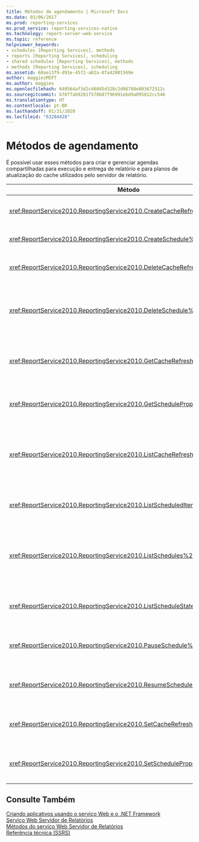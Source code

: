 ```yaml
---
title: Métodos de agendamento | Microsoft Docs
ms.date: 03/06/2017
ms.prod: reporting-services
ms.prod_service: reporting-services-native
ms.technology: report-server-web-service
ms.topic: reference
helpviewer_keywords:
- schedules [Reporting Services], methods
- reports [Reporting Services], scheduling
- shared schedules [Reporting Services], methods
- methods [Reporting Services], scheduling
ms.assetid: 68ae13f9-d91e-4572-a82a-8fa42001569e
author: maggiesMSFT
ms.author: maggies
ms.openlocfilehash: 640564af3d2c46045d328c2d86788e803672512c
ms.sourcegitcommit: b78f7ab9281f570b87f96991ebd9a095812cc546
ms.translationtype: HT
ms.contentlocale: pt-BR
ms.lasthandoff: 01/31/2020
ms.locfileid: "63284428"
---
```

# <a name="scheduling-methods"></a>Métodos de agendamento
  É possível usar esses métodos para criar e gerenciar agendas compartilhadas para execução e entrega de relatório e para planos de atualização do cache utilizados pelo servidor de relatório.  
  
|Método|Ação|  
|------------|------------|  
|<xref:ReportService2010.ReportingService2010.CreateCacheRefreshPlan%2A>|Cria um plano de atualização do cache para um item.|  
|<xref:ReportService2010.ReportingService2010.CreateSchedule%2A>|Cria uma nova agenda compartilhada.|  
|<xref:ReportService2010.ReportingService2010.DeleteCacheRefreshPlan%2A>|Exclui um plano de atualização do cache.|  
|<xref:ReportService2010.ReportingService2010.DeleteSchedule%2A>|Exclui uma agenda compartilhada com base em uma ID de agenda específica.|  
|<xref:ReportService2010.ReportingService2010.GetCacheRefreshPlanProperties%2A>|Retorna as propriedades do plano de atualização do cache especificado.|  
|<xref:ReportService2010.ReportingService2010.GetScheduleProperties%2A>|Retorna os valores de propriedades de uma agenda compartilhada.|  
|<xref:ReportService2010.ReportingService2010.ListCacheRefreshPlans%2A>|Retorna uma lista dos planos de atualização do cache associados a um item do catálogo.|  
|<xref:ReportService2010.ReportingService2010.ListScheduledItems%2A>|Retorna uma lista de itens associados a uma agenda compartilhada.|  
|<xref:ReportService2010.ReportingService2010.ListSchedules%2A>|Retorna uma lista de todas as agendas compartilhadas no servidor de relatório ou no site do SharePoint.|  
|<xref:ReportService2010.ReportingService2010.ListScheduleStates%2A>|Retorna uma lista de estados de agenda com suporte.|  
|<xref:ReportService2010.ReportingService2010.PauseSchedule%2A>|Pausa a execução de uma determinada agenda.|  
|<xref:ReportService2010.ReportingService2010.ResumeSchedule%2A>|Retoma uma agenda compartilhada que foi pausada.|  
|<xref:ReportService2010.ReportingService2010.SetCacheRefreshPlanProperties%2A>|Define as propriedades de um plano de atualização do cache.|  
|<xref:ReportService2010.ReportingService2010.SetScheduleProperties%2A>|Define o valor de propriedades de uma agenda compartilhada.|  
  
## <a name="see-also"></a>Consulte Também  
 [Criando aplicativos usando o serviço Web e o .NET Framework](../../../reporting-services/report-server-web-service/net-framework/building-applications-using-the-web-service-and-the-net-framework.md)   
 [Serviço Web Servidor de Relatórios](../../../reporting-services/report-server-web-service/report-server-web-service.md)   
 [Métodos do serviço Web Servidor de Relatórios](../../../reporting-services/report-server-web-service/methods/report-server-web-service-methods.md)   
 [Referência técnica &#40;SSRS&#41;](../../../reporting-services/technical-reference-ssrs.md)  
  
  
